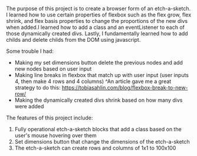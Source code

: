 The purpose of this project is to create a browser form of an etch-a-sketch.
I learned how to use certain properties of flexbox such as the flex grow, flex
shrink, and flex basis properties to change the proportions of the new divs when
added.I learned how to add a class and an eventListener to each of those dynamically created divs. Lastly, I fundamentally learned how to add childs and delete childs from
the DOM using javascript.

Some trouble I had:
- Making my set dimensions button delete the previous nodes and add new nodes 
based on user input
- Making line breaks in flexbox that match up with user input (user inputs 4, then make 4 rows and 4 columns)
    ^An article gave me a great strategy to do this: https://tobiasahlin.com/blog/flexbox-break-to-new-row/
- Making the dynamically created divs shrink based on how many divs were added

The features of this project include: 
1. Fully operational etch-a-sketch blocks that add a class based on the user's mouse hovering over them
2. Set dimensions button that change the dimensions of the etch-a-sketch
3. The etch-a-sketch can create rows and columns of 1x1 to 100x100

